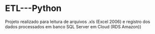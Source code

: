 # ETL---Python
Projeto realizado para leitura de arquivos .xls (Excel 2006) e registro dos dados processados em banco SQL Server em Cloud (RDS Amazon))
